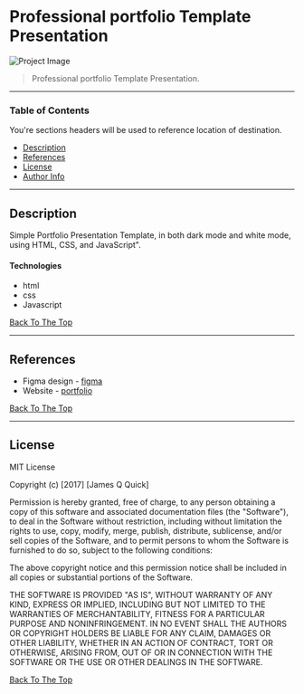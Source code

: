 # Professional portfolio Template Presentation

![Project Image](https://blogger.googleusercontent.com/img/b/R29vZ2xl/AVvXsEilQHSDG5Q1tAqqRW8sVRUYzkyCjcfBcQGsz4s0lcKqN-DfkECDTxaddHl0oOlPJIbOt7td1SmaVf-pZxbPZqO0OwJzaiS9wr6-RtwDwEGCC1yod-uXs6j4_A_APJ7eaWpILkyo9EWbfFYyuvkS0P5sLHWGV4AbfJ13JnLQLVTkdQbWjGe__WYlkimq/s1616/mini-cover.png)

> Professional portfolio Template Presentation.

---

### Table of Contents

You're sections headers will be used to reference location of destination.

- [Description](#description)
- [References](#references)
- [License](#license)
- [Author Info](#author-info)

---

## Description

Simple Portfolio Presentation Template, in both dark mode and white mode, using HTML, CSS, and JavaScript".

#### Technologies

- html
- css
- Javascript

[Back To The Top](#read-me-template)

---

## References

- Figma design - [figma](https://www.figma.com/file/ZCPy0qfP5Xuak488CiFhKg/portfolio?node-id=42%3A643&t=F7YGIXAGK2BtR4Zb-1)
- Website - [portfolio](https://club5.space/portfolio/)

[Back To The Top](#read-me-template)

---

## License

MIT License

Copyright (c) [2017] [James Q Quick]

Permission is hereby granted, free of charge, to any person obtaining a copy
of this software and associated documentation files (the "Software"), to deal
in the Software without restriction, including without limitation the rights
to use, copy, modify, merge, publish, distribute, sublicense, and/or sell
copies of the Software, and to permit persons to whom the Software is
furnished to do so, subject to the following conditions:

The above copyright notice and this permission notice shall be included in all
copies or substantial portions of the Software.

THE SOFTWARE IS PROVIDED "AS IS", WITHOUT WARRANTY OF ANY KIND, EXPRESS OR
IMPLIED, INCLUDING BUT NOT LIMITED TO THE WARRANTIES OF MERCHANTABILITY,
FITNESS FOR A PARTICULAR PURPOSE AND NONINFRINGEMENT. IN NO EVENT SHALL THE
AUTHORS OR COPYRIGHT HOLDERS BE LIABLE FOR ANY CLAIM, DAMAGES OR OTHER
LIABILITY, WHETHER IN AN ACTION OF CONTRACT, TORT OR OTHERWISE, ARISING FROM,
OUT OF OR IN CONNECTION WITH THE SOFTWARE OR THE USE OR OTHER DEALINGS IN THE
SOFTWARE.

[Back To The Top](#read-me-template)
